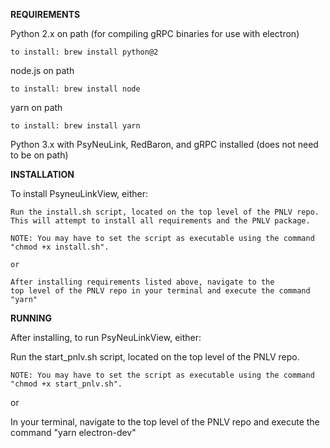 **REQUIREMENTS**

Python 2.x on path (for compiling gRPC binaries for use with electron)
    
    to install: brew install python@2
    
node.js on path
    
    to install: brew install node

yarn on path
    
    to install: brew install yarn

Python 3.x with PsyNeuLink, RedBaron, and gRPC installed (does not need to be on path)
    
**INSTALLATION**

To install PsyneuLinkView, either:
    
    Run the install.sh script, located on the top level of the PNLV repo. 
    This will attempt to install all requirements and the PNLV package.
        
    NOTE: You may have to set the script as executable using the command
    "chmod +x install.sh". 
    
    or
    
    After installing requirements listed above, navigate to the 
    top level of the PNLV repo in your terminal and execute the command
    "yarn"

**RUNNING**

After installing, to run PsyNeuLinkView, either:
    
Run the start_pnlv.sh script, located on the top level of the PNLV repo.

    NOTE: You may have to set the script as executable using the command
    "chmod +x start_pnlv.sh".
          
or

In your terminal, navigate to the top level of the PNLV repo and execute the command 
"yarn electron-dev"              